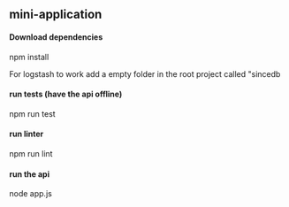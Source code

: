 ## mini-application

#### Download dependencies

npm install

For logstash to work add a empty folder in the root project called "sincedb

#### run tests (have the api offline)

npm run test

#### run linter

npm run lint

#### run the api

node app.js
